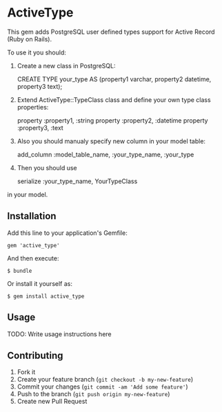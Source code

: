 # ActiveType

This gem adds PostgreSQL user defined types support for Active Record (Ruby on Rails).

To use it you should:

1) Create a new class in PostgreSQL: 
    
    CREATE TYPE your_type AS (property1 varchar, property2 datetime, property3 text);

2) Extend ActiveType::TypeClass class and define your own type class properties:
    
    property :property1, :string
    property :property2, :datetime
    property :property3, :text

3) Also you should manualy specify new column in your model table:
    
    add_column :model_table_name, :your_type_name, :your_type

4) Then you should use 

    serialize :your_type_name, YourTypeClass

in your model.

## Installation

Add this line to your application's Gemfile:

    gem 'active_type'

And then execute:

    $ bundle

Or install it yourself as:

    $ gem install active_type

## Usage

TODO: Write usage instructions here

## Contributing

1. Fork it
2. Create your feature branch (`git checkout -b my-new-feature`)
3. Commit your changes (`git commit -am 'Add some feature'`)
4. Push to the branch (`git push origin my-new-feature`)
5. Create new Pull Request
